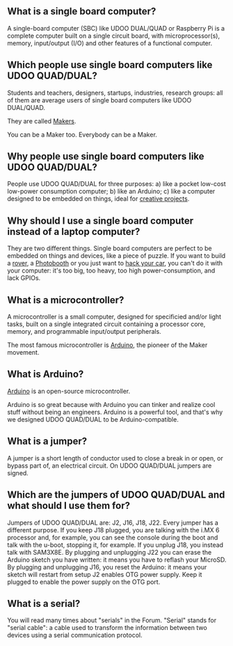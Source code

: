 
## What is a single board computer?

A single-board computer (SBC) like UDOO DUAL/QUAD or Raspberry Pi is a complete computer built on a single circuit board, with microprocessor(s), memory, input/output (I/O) and other features of a functional computer. 


## Which people use single board computers like UDOO QUAD/DUAL?

Students and teachers, designers, startups, industries, research groups: all of them are average users of single board computers like UDOO DUAL/QUAD. 

They are called <a href="https://en.wikipedia.org/wiki/Maker_culture" target="_blank">Makers</a>.

You can be a Maker too.
Everybody can be a Maker.


## Why people use single board computers like UDOO QUAD/DUAL?

People use UDOO QUAD/DUAL for three purposes:
a) like a pocket low-cost low-power consumption computer;
b) like an Arduino;
c) like a computer designed to be embedded on things, ideal for <a href="http://udoo.hackster.io" target="_blank">creative projects</a>. 


## Why should I use a single board computer instead of a laptop computer?

They are two different things.
Single board computers are perfect to be embedded on things and devices, like a piece of puzzle.
If you want to build a <a href="http://udoo.hackster.io/mikelangeloz/carmadillo-android-controlled-udoo-rover" target="_blank">rover</a>, a <a href="http://udoo.hackster.io/patrick-bronneberg/udoo-dslr-photobooth" target="_blank">Photobooth</a> or you just want to <a href="http://udoo.hackster.io/oskar/x-ems" target="_blank">hack your car</a>, you can't do it with your computer: it's too big, too heavy, too high power-consumption, and lack GPIOs.  


## What is a microcontroller?
A microcontroller is a small computer, designed for specificied and/or light tasks, built on a single integrated circuit containing a processor core, memory, and programmable input/output peripherals.

The most famous microcontroller is <a href="http://www.arduino.cc" target="_blank">Arduino</a>, the pioneer of the Maker movement.


## What is Arduino?

<a href="http://www.arduino.cc" target="_blank">Arduino</a> is an open-source microcontroller.

Arduino is so great because with Arduino you can tinker and realize cool stuff without being an engineers.
Arduino is a powerful tool, and that's why we designed UDOO QUAD/DUAL to be Arduino-compatible.


## What is a jumper?
A jumper is a short length of conductor used to close a break in or open, or bypass part of, an electrical circuit. On UDOO QUAD/DUAL jumpers are signed.  


## Which are the jumpers of UDOO QUAD/DUAL and what should I use them for?
Jumpers of UDOO QUAD/DUAL are: J2, J16, J18, J22.
Every jumper has a different purpose. 
If you keep J18 plugged, you are talking with the i.MX 6 processor and, for example, you can see the console during the boot and talk with the u-boot, stopping it, for example. If you unplug J18, you instead talk with SAM3X8E.
By plugging and unplugging J22 you can erase the Arduino sketch you have written: it means you have to reflash your MicroSD.
By plugging and unplugging J16, you reset the Arduino: it means your sketch will restart from setup 
J2 enables OTG power supply. Keep it plugged to enable the power supply on the OTG port. 


## What is a serial?
You will read many times about "serials" in the Forum. "Serial" stands for "serial cable": a cable used to transform the information between two devices using a serial communication protocol.




